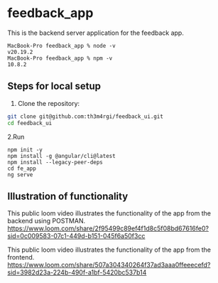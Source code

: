 # feedback_app

This is the backend server application for the feedback app.

```
MacBook-Pro feedback_app % node -v
v20.19.2
MacBook-Pro feedback_app % npm -v
10.8.2
```

## Steps for local setup

1. Clone the repository:
```bash
git clone git@github.com:th3m4rgi/feedback_ui.git
cd feedback_ui
```

2.Run
```
npm init -y
npm install -g @angular/cli@latest
npm install --legacy-peer-deps
cd fe_app
ng serve
```

## Illustration of functionality

This public loom video illustrates the functionality of the app from the backend using POSTMAN.
https://www.loom.com/share/2f95499c89ef4f1d8c5f08bd67616fe0?sid=0c009583-07c1-449d-b151-045f6a50f3cc

This public loom video illustrates the functionality of the app from the frontend.
https://www.loom.com/share/507a304340264f37ad3aaa0ffeeecefd?sid=3982d23a-224b-490f-a1bf-5420bc537b14
